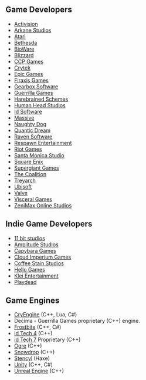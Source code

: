 ## Game Developers

- [Activision](https://www.activision.com/)
- [Arkane Studios](https://www.arkane-studios.com/en)
- [Atari](https://www.atari.com/)
- [Bethesda](https://bethesda.net)
- [BioWare](http://www.bioware.com/)
- [Blizzard](https://www.blizzard.com/en-us/)
- [CCP Games](https://www.ccpgames.com/)
- [Crytek](https://www.crytek.com/)
- [Epic Games](https://www.epicgames.com)
- [Firaxis Games](https://firaxis.com/)
- [Gearbox Software](http://www.gearboxsoftware.com/)
- [Guerrilla Games](https://www.guerrilla-games.com/)
- [Harebrained Schemes](http://harebrained-schemes.com/)
- [Human Head Studios](https://www.humanhead.com/)
- [Id Software](https://www.idsoftware.com/en-us)
- [Massive](https://www.massive.se/)
- [Naughty Dog](https://www.naughtydog.com/)
- [Quantic Dream](http://quanticdream.com/en/)
- [Raven Software](http://www.ravensoftware.com/)
- [Respawn Entertainment](https://www.respawn.com/)
- [Riot Games](https://www.riotgames.com/en)
- [Santa Monica Studio](http://sms.playstation.com/)
- [Square Enix](https://square-enix-games.com/en_US)
- [Supergiant Games](https://www.supergiantgames.com/)
- [The Coalition](https://thecoalitionstudio.com/#Home)
- [Treyarch](https://www.treyarch.com/)
- [Ubisoft](https://www.ubisoft.com)
- [Valve](https://valvesoftware.com)
- [Visceral Games](https://www.ea.com/)
- [ZeniMax Online Studios](https://www.zenimaxonline.com/)

## Indie Game Developers

- [11 bit studios](http://www.11bitstudios.com/#games)
- [Amplitude Studios](https://www.amplitude-studios.com/)
- [Capybara Games](http://www.capybaragames.com/)
- [Cloud Imperium Games](https://cloudimperiumgames.com/)
- [Coffee Stain Studios](https://www.coffeestainstudios.com/)
- [Hello Games](http://hellogames.org/)
- [Klei Entertainment](https://klei.com/)
- [Playdead](https://playdead.com/)

## Game Engines

- [CryEngine](https://www.cryengine.com/) (C++, Lua, C#)
- Decima - Guerrilla Games proprietary (C++) engine.
- [Frostbite](https://www.ea.com/frostbite) (C++, C#)
- [id Tech 4](https://github.com/id-Software/DOOM-3-BFG) (C++)
- [id Tech 7](https://www.idsoftware.com/en-us/) Proprietary (C++)
- [Ogre](https://www.ogre3d.org/) (C++)
- [Snowdrop](https://www.massive.se/) (C++)
- [Stencyl](http://stencyl.com/) (Haxe)
- [Unity](https://unity3d.com/) (C++, C#)
- [Unreal Engine](https://www.unrealengine.com/en-US/what-is-unreal-engine-4) (C++)
